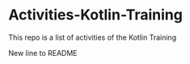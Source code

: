 # Activities-Kotlin-Training

This repo is a list of activities of the Kotlin Training


New line to README
